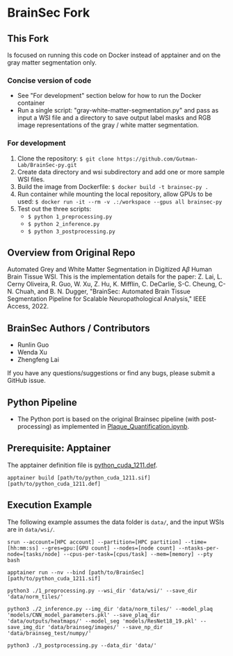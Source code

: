# BrainSec Fork

## This Fork

Is focused on running this code on Docker instead of apptainer and on the gray matter segmentation only.

### Concise version of code
* See "For development" section below for how to run the Docker container
* Run a single script: "gray-white-matter-segmentation.py" and pass as input a WSI file and a directory to save output label masks and RGB image representations of the gray / white matter segmentation.

### For development
1. Clone the repository: ```$ git clone https://github.com/Gutman-Lab/BrainSec-py.git```
2. Create data directory and wsi subdirectory and add one or more sample WSI files.
3. Build the image from Dockerfile: ```$ docker build -t brainsec-py .```
4. Run container while mounting the local repository, allow GPUs to be used: ```$ docker run -it --rm -v .:/workspace --gpus all brainsec-py```
5. Test out the three scripts:
    * ```$ python 1_preprocessing.py```
    * ```$ python 2_inference.py```
    * ```$ python 3_postprocessing.py```

## Overview from Original Repo

Automated Grey and White Matter Segmentation in Digitized A*β*
Human Brain Tissue WSI. This is the implementation details for the paper: 
Z. Lai, L. Cerny Oliveira, R. Guo, W. Xu, Z. Hu, K. Mifflin, C. DeCarlie, S-C. Cheung, C-N. Chuah, and B. N. Dugger, "BrainSec: Automated Brain Tissue Segmentation Pipeline for Scalable Neuropathological Analysis," IEEE Access, 2022.

## BrainSec Authors / Contributors

- Runlin Guo
- Wenda Xu
- Zhengfeng Lai

If you have any questions/suggestions or find any bugs,
please submit a GitHub issue.

## Python Pipeline

- The Python port is based on the original Brainsec pipeline (with post-processing) as implemented in [Plaque_Quantification.ipynb](Plaque_Quantification.ipynb).

## Prerequisite: Apptainer

The apptainer definition file is [python_cuda_1211.def](python_cuda_1211.def).

`apptainer build [path/to/python_cuda_1211.sif] [path/to/python_cuda_1211.def]`

## Execution Example

The following example assumes the data folder is `data/`, and the input WSIs are in `data/wsi/`.

```shell
srun --account=[HPC account] --partition=[HPC partition] --time=[hh:mm:ss] --gres=gpu:[GPU count] --nodes=[node count] --ntasks-per-node=[tasks/node] --cpus-per-task=[cpus/task] --mem=[memory] --pty bash

apptainer run --nv --bind [path/to/BrainSec] [path/to/python_cuda_1211.sif]

python3 ./1_preprocessing.py --wsi_dir 'data/wsi/' --save_dir 'data/norm_tiles/'

python3 ./2_inference.py --img_dir 'data/norm_tiles/' --model_plaq 'models/CNN_model_parameters.pkl' --save_plaq_dir 'data/outputs/heatmaps/' --model_seg 'models/ResNet18_19.pkl' --save_img_dir 'data/brainseg/images/' --save_np_dir 'data/brainseg_test/numpy/'

python3 ./3_postprocessing.py --data_dir 'data/'
```
